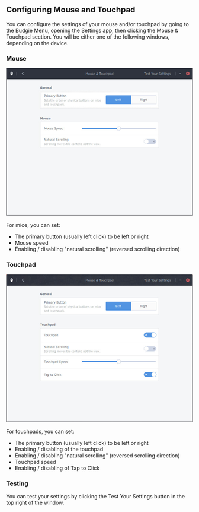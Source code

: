 ## Configuring Mouse and Touchpad

You can configure the settings of your mouse and/or touchpad by going to the Budgie Menu, opening the Settings app, then clicking the Mouse & Touchpad section. You will be either one of the following windows, depending on the device.

### Mouse

![Mouse Settings](images/mouse-settings.jpg)

For mice, you can set:

- The primary button (usually left click) to be left or right
- Mouse speed
- Enabling / disabling "natural scrolling" (reversed scrolling direction)

### Touchpad

![Touchpad Settings](images/touchpad-settings.jpg)

For touchpads, you can set:

- The primary button (usually left click) to be left or right
- Enabling / disabling of the touchpad
- Enabling / disabling "natural scrolling" (reversed scrolling direction)
- Touchpad speed
- Enabling / disabling of Tap to Click

### Testing

You can test your settings by clicking the Test Your Settings button in the top right of the window.